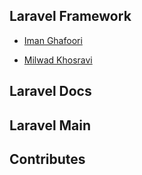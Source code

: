 ## Laravel Framework

- <a href="https://github.com/laravel/framework/pulls?q=is%3Apr+author%3Aimanghafoori1+is%3Amerged">Iman Ghafoori</a>

- <a href="https://github.com/laravel/framework/pulls?q=is%3Apr+author%3Amilwad-dev+is%3Amerged+">Milwad Khosravi</a>

## Laravel Docs

## Laravel Main

## Contributes
